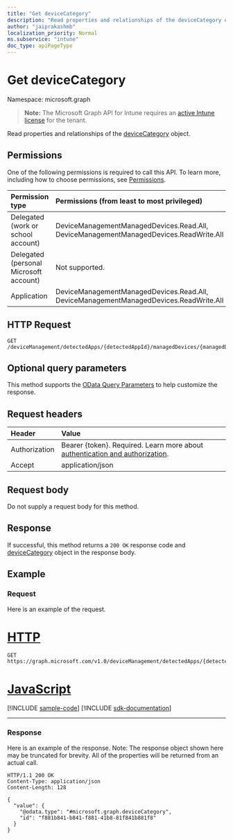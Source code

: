 ```yaml
---
title: "Get deviceCategory"
description: "Read properties and relationships of the deviceCategory object."
author: "jaiprakashmb"
localization_priority: Normal
ms.subservice: "intune"
doc_type: apiPageType
---
```


# Get deviceCategory

Namespace: microsoft.graph

> **Note:** The Microsoft Graph API for Intune requires an [active Intune license](https://go.microsoft.com/fwlink/?linkid=839381) for the tenant.

Read properties and relationships of the [deviceCategory](../resources/intune-devices-devicecategory.md) object.

## Permissions
One of the following permissions is required to call this API. To learn more, including how to choose permissions, see [Permissions](/graph/permissions-reference).

|Permission type|Permissions (from least to most privileged)|
|:---|:---|
|Delegated (work or school account)|DeviceManagementManagedDevices.Read.All, DeviceManagementManagedDevices.ReadWrite.All|
|Delegated (personal Microsoft account)|Not supported.|
|Application|DeviceManagementManagedDevices.Read.All, DeviceManagementManagedDevices.ReadWrite.All|

## HTTP Request
<!-- {
  "blockType": "ignored"
}
-->
``` http
GET /deviceManagement/detectedApps/{detectedAppId}/managedDevices/{managedDeviceId}/deviceCategory
```

## Optional query parameters
This method supports the [OData Query Parameters](/graph/query-parameters) to help customize the response.

## Request headers
|Header|Value|
|:---|:---|
|Authorization|Bearer {token}. Required. Learn more about [authentication and authorization](/graph/auth/auth-concepts).|
|Accept|application/json|

## Request body
Do not supply a request body for this method.

## Response
If successful, this method returns a `200 OK` response code and [deviceCategory](../resources/intune-devices-devicecategory.md) object in the response body.

## Example

### Request
Here is an example of the request.

# [HTTP](#tab/http)
<!-- { "blockType": "request" , "name" : "intune_devices_devicecategory_get_get_devicecategory" }-->
``` http
GET https://graph.microsoft.com/v1.0/deviceManagement/detectedApps/{detectedAppId}/managedDevices/{managedDeviceId}/deviceCategory
```

# [JavaScript](#tab/javascript)
[!INCLUDE [sample-code](../includes/snippets/javascript/intune-devices-devicecategory-get-get-devicecategory-javascript-snippets.md)]
[!INCLUDE [sdk-documentation](../includes/snippets/snippets-sdk-documentation-link.md)]

---

### Response
Here is an example of the response. Note: The response object shown here may be truncated for brevity. All of the properties will be returned from an actual call.

<!-- { "blockType": "response" , "@odata.type" : "microsoft.graph.deviceCategory" }-->
``` http
HTTP/1.1 200 OK
Content-Type: application/json
Content-Length: 128

{
  "value": {
    "@odata.type": "#microsoft.graph.deviceCategory",
    "id": "f881b841-b841-f881-41b8-81f841b881f8"
  }
}
```
